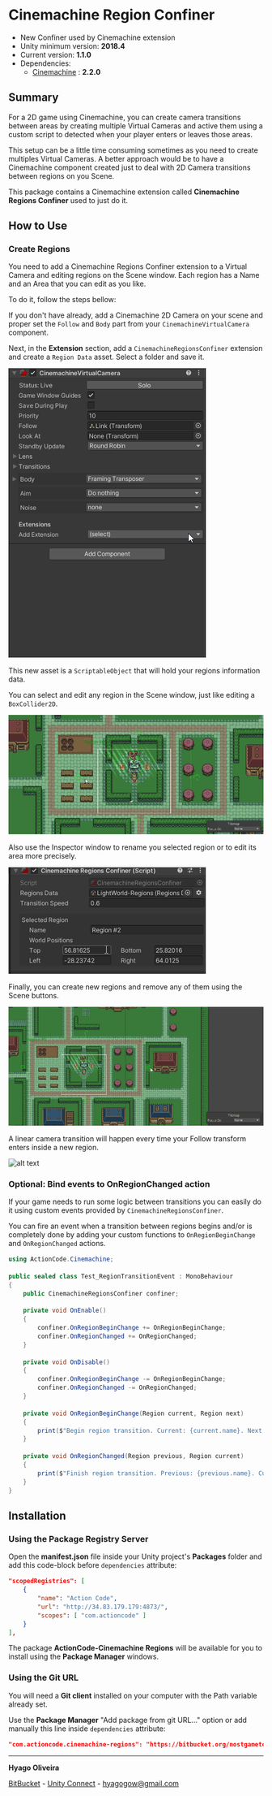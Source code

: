 # Cinemachine Region Confiner #

* New Confiner used by Cinemachine extension
* Unity minimum version: **2018.4**
* Current version: **1.1.0**
* Dependencies:
    - [Cinemachine](https://docs.unity3d.com/Packages/com.unity.cinemachine@2.2/changelog/CHANGELOG.html) : **2.2.0**

## Summary

For a 2D game using Cinemachine, you can create camera transitions between areas by creating multiple Virtual Cameras and active them using a custom script to detected when your player enters or leaves those areas. 

This setup can be a little time consuming sometimes as you need to create multiples Virtual Cameras. A better approach would be to have a Cinemachine component created just to deal with 2D Camera transitions between regions on you Scene.

This package contains a Cinemachine extension called **Cinemachine Regions Confiner** used to just do it.

## How to Use

### Create Regions

You need to add a Cinemachine Regions Confiner extension to a Virtual Camera and editing regions on the Scene window. Each region has a Name and an Area that you can edit as you like.

To do it, follow the steps bellow: 

If you don't have already, add a Cinemachine 2D Camera on your scene and proper set the ```Follow``` and ```Body``` part from your ```CinemachineVirtualCamera``` component.

Next, in the **Extension** section, add a ```CinemachineRegionsConfiner``` extension and create a ```Region Data``` asset. Select a folder and save it.

![alt text][cinemachine-regions-confiner]

This new asset is a ```ScriptableObject``` that will hold your regions information data. 

You can select and edit any region in the Scene window, just like editing a ```BoxCollider2D```.

![alt text][edit-region]

Also use the Inspector window to rename you selected region or to edit its area more precisely.

![alt text][edit-world-position-region]

Finally, you can create new regions and remove any of them using the Scene buttons.

![alt text][add-remove-region]

A linear camera transition will happen every time your Follow transform enters inside a new region.

![alt text][showcase]

### Optional: Bind events to OnRegionChanged action

If your game needs to run some logic between transitions you can easily do it using custom events provided by ```CinemachineRegionsConfiner```.

You can fire an event when a transition between regions begins and/or is completely done by adding your custom functions to ```OnRegionBeginChange``` and ```OnRegionChanged``` actions.

```csharp
using ActionCode.Cinemachine;

public sealed class Test_RegionTransitionEvent : MonoBehaviour
{
    public CinemachineRegionsConfiner confiner;

    private void OnEnable()
    {
        confiner.OnRegionBeginChange += OnRegionBeginChange;
        confiner.OnRegionChanged += OnRegionChanged;
    }

    private void OnDisable()
    {
        confiner.OnRegionBeginChange -= OnRegionBeginChange;
        confiner.OnRegionChanged -= OnRegionChanged;
    }

    private void OnRegionBeginChange(Region current, Region next)
    {
        print($"Begin region transition. Current: {current.name}. Next: {next.name}");
    }

    private void OnRegionChanged(Region previous, Region current)
    {
        print($"Finish region transition. Previous: {previous.name}. Current: {current.name}");
    }
}
```

## Installation

### Using the Package Registry Server

Open the **manifest.json** file inside your Unity project's **Packages** folder and add this code-block before `dependencies` attribute:

```json
"scopedRegistries": [ 
    { 
        "name": "Action Code", 
        "url": "http://34.83.179.179:4873/", 
        "scopes": [ "com.actioncode" ] 
    } 
],
```

The package **ActionCode-Cinemachine Regions** will be available for you to install using the **Package Manager** windows.

### Using the Git URL

You will need a **Git client** installed on your computer with the Path variable already set. 

Use the **Package Manager** "Add package from git URL..." option or add manually this line inside `dependencies` attribute: 

```json
"com.actioncode.cinemachine-regions": "https://bitbucket.org/nostgameteam/cinemachine-regions.git"
```

---

**Hyago Oliveira**

[BitBucket](https://bitbucket.org/HyagoGow/) -
[Unity Connect](https://connect.unity.com/u/hyago-oliveira) -
<hyagogow@gmail.com>

[cinemachine-regions-confiner]: /Documentation~/add-cinemachine-regions-confiner.gif "Adding a Cinemachine Regions Confiner extension"
[edit-region]: /Documentation~/edit-region.gif "Editing regions"
[add-remove-region]: /Documentation~/add-remove-region.gif "Adding and removing regions"
[edit-world-position-region]: /Documentation~/edit-world-position-region.gif "Editing region using World Position"
[showcase]: /Documentation~/showcase.gif "Showcase"
